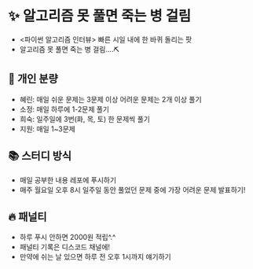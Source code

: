 # ✨ 알고리즘 못 풀면 죽는 병 걸림
- <파이썬 알고리즘 인터뷰> 빠른 시일 내에 한 바퀴 돌리는 팟
- 알고리즘 못 풀면 죽는 병 걸림....⛏
## 📂 개인 분량
- 혜린: 매일 쉬운 문제는 3문제 이상 어려운 문제는 2개 이상 풀기
- 소정: 매일 하루에 1-2문제 풀기
- 희숙: 일주일에 3번(화, 목, 토) 한 문제씩 풀기
- 지원: 매일 1~3문제
## 📚 스터디 방식
- 매일 공부한 내용 레포에 푸시하기
- 매주 월요일 오후 8시 일주일 동안 풀었던 문제 중에 가장 어려운 문제 발표하기! 
## 🔥 패널티
- 하루 푸시 안하면 2000원 적립^.^
- 패널티 기록은 디스코드 채널에!
- 만약에 쉬는 날 있으면 하루 전 오후 1시까지 얘기하기
